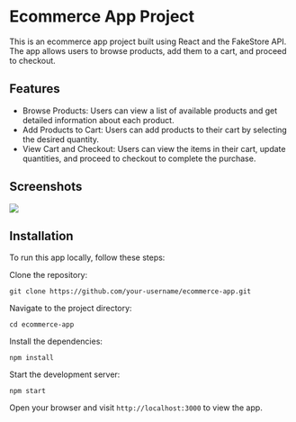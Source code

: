 # Ecommerce App Project

This is an ecommerce app project built using React and the FakeStore API. The app allows users to browse products, add them to a cart, and proceed to checkout.


## Features

- Browse Products: Users can view a list of available products and get detailed information about each product.
- Add Products to Cart: Users can add products to their cart by selecting the desired quantity.
- View Cart and Checkout: Users can view the items in their cart, update quantities, and proceed to checkout to complete the purchase.

## Screenshots

![](https://via.placeholder.com/468x300?text=Screenshot)


## Installation

To run this app locally, follow these steps:

Clone the repository:
```
git clone https://github.com/your-username/ecommerce-app.git
```
Navigate to the project directory:
```
cd ecommerce-app
```
Install the dependencies: 
```
npm install
```
Start the development server: 
```
npm start
```
Open your browser and visit ```http://localhost:3000``` to view the app.
    
